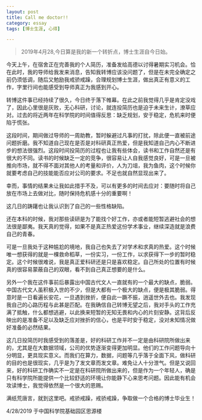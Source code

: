 ```yaml
---
layout: post
title: Call me doctor!!
category: essay
tags: [博士生涯, 心得]

---
```


>2019年4月28,今日算是我的新一个转折点，博士生涯自今日始。


今天上午，在宿舍正在完善我的个人简历，准备发给高德以讨得暑期实习机会。恰在此时，我的导师给我发来消息，告知我转博应该没问题了，但是在未完全确定之前仍须低调，随后又勉励我戒骄戒躁，合理规划博士生涯，做出真正有意义的工作，字里行间也能感受到导师真正为我感到开心。


转博这件事已经持续了很久，今日终于落下帷幕。在此之前我觉得几乎是肯定没戏了，因此心里很是灰败，无心科研，讨论，就连投简历也是迫于未来生计，潦草应对。过去的将近两年在科学院的时间值得反思：缺乏规划，安于稳定，危机来时便陷于慌张。

这段时间，期间做过导师的一周助教，暂时躲避过凡事的打扰，除此便一直被前途问题折磨。我不知道自己现在是否是对科研真正热爱，但是我知道自己内心不断进步的想法很强烈。这段时间投简历的过程也让我有些体会，读书和工作自然还是有很大的不同。读书的时候缺乏一定的竞争，很容易让人自我感觉良好，可是一旦被推向市场，就不得不面对其他人的考量和评价，人为刀俎，我为鱼肉，这个时候你就要考虑自己的技能能否应对公司的要求。不足也就自然显现出来了。

幸而，事情的结果未让我如此措手不及，可以有更多的时间去应对：要随时将自己放在市场上去做对比，随时保持危机感十分的重要啊！

这几日的踌躇也让我认识到了自己的一些性格缺陷。

还在本科的时候，我对那些读研是为了能找个好工作，亦或者能短暂逃避社会的想法很是鄙夷。我天真的觉得，如果不是真正热爱这份学术事业，继续深造就是浪费自己的青春。

可是一旦我处于这种尴尬的境地，我自己也失去了对学术和求真的热爱。这个时候唯一想获得的就是一棵救命稻草，一份实习，一份工作，以求获得下一步的暂时稳定。这个时候很难说，我是真正爱科研还是只是喜欢稳定。自己所处的位置有时候真的很容易蒙蔽自己的双眼，看不到自己真正想要的是什么。

另外一个我在这件事前后暴露出中国古代文人一直就有的一个最大的缺点，脆弱。中国古代文人虽积极入世的不少，但是大都有一个极大的缺点，便是极其脆弱。得意时是一日看遍长安花，一旦遇到挫折，便自此一蹶不振，逍遥世外去也。我发现我自己的心路历程与此甚是匹配。在我确信自己转博无望之后，我对手头的工作充满了抵触，什么都想逃避，以此换来短暂的无知无畏和内心的片刻安静。这背后反映出的是准备不足以及缺乏应对挫折的信心，也是平时安于稳定，没对未知情况做好准备的必然结果。

这几日投简历时我感受到的落差是，好的科研工作并不一定是由科研院所做出来的，尤其是在大数据领域，公司的优势逐渐变得更加明显。他们的工作问题导向十分明显，更具现实意义。而我们在算力，数据，问题等几乎落于全面下风，做科研的目的也是很现实，几乎是为了发文章而发文章。难免让人十分泄气。但是又说回来，好的科研工作确实不一定是在科研院所做出来的，但是作为一个年轻人，确是只有科学院所能提供一个比较舒适的环境让你能静下心来思考问题。因此能有机会攻读博士，我觉得依然是一个很大的恩赐。



满纸荒唐言，就到这里吧。戒骄戒躁，戒骄戒躁，争取做一个合格的博士毕业生！


4/28/2019 于中国科学院基础园区思源楼
